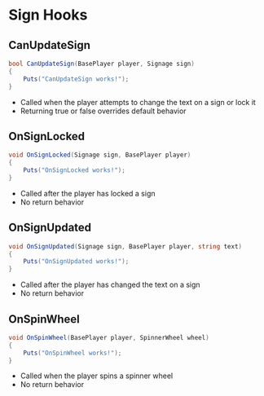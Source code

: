 # Sign Hooks

## CanUpdateSign

``` csharp
bool CanUpdateSign(BasePlayer player, Signage sign)
{
    Puts("CanUpdateSign works!");
}
```

 * Called when the player attempts to change the text on a sign or lock it
 * Returning true or false overrides default behavior

## OnSignLocked

``` csharp
void OnSignLocked(Signage sign, BasePlayer player)
{
    Puts("OnSignLocked works!");
}
```

 * Called after the player has locked a sign
 * No return behavior

## OnSignUpdated

``` csharp
void OnSignUpdated(Signage sign, BasePlayer player, string text)
{
    Puts("OnSignUpdated works!");
}
```

 * Called after the player has changed the text on a sign
 * No return behavior

## OnSpinWheel

``` csharp
void OnSpinWheel(BasePlayer player, SpinnerWheel wheel)
{
    Puts("OnSpinWheel works!");
}
```

 * Called when the player spins a spinner wheel
 * No return behavior
